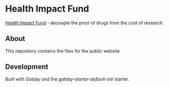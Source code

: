 # Health Impact Fund

[Health Impact Fund](https://healthimpactfund.org) - decouple the price of drugs from the cost of research.

## About

This repository contains the files for the public website

## Development

Built with _Gatsby_ and the _gatsby-starter-default-intl_ starter.
